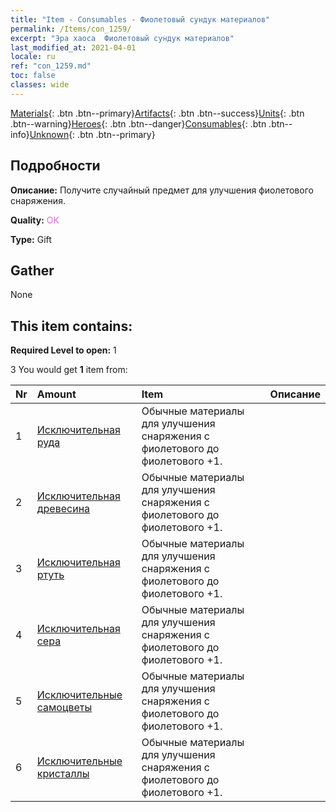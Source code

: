 ```yaml
---
title: "Item - Consumables - Фиолетовый сундук материалов"
permalink: /Items/con_1259/
excerpt: "Эра хаоса  Фиолетовый сундук материалов"
last_modified_at: 2021-04-01
locale: ru
ref: "con_1259.md"
toc: false
classes: wide
---
```

 [Materials](/ru/Items/){: .btn .btn--primary}[Artifacts](/ru/Items/Artifacts/){: .btn .btn--success}[Units](/ru/Items/Units/){: .btn .btn--warning}[Heroes](/ru/Items/Heroes/){: .btn .btn--danger}[Consumables](/ru/Items/Consumables/){: .btn .btn--info}[Unknown](/ru/Items/Unknown/){: .btn .btn--primary}

## Подробности
 **Описание:** Получите случайный предмет для улучшения фиолетового снаряжения.

 **Quality:** <span style="color: #DA70D6">OK</span>

 **Type:** Gift

## Gather

  None

## This item contains:

 **Required Level to open:** 1

 3 You would get **1** item  from:

  | Nr | Amount |     Item    | Описание |
  |:---|:-------|:------------|:-----------:|
  | 1 | [Исключительная руда](/ru/Items/mat_33/) | Обычные материалы для улучшения снаряжения c фиолетового до фиолетового +1. | 
  | 2 | [Исключительная древесина](/ru/Items/mat_34/) | Обычные материалы для улучшения снаряжения c фиолетового до фиолетового +1. | 
  | 3 | [Исключительная ртуть](/ru/Items/mat_35/) | Обычные материалы для улучшения снаряжения c фиолетового до фиолетового +1. | 
  | 4 | [Исключительная сера](/ru/Items/mat_36/) | Обычные материалы для улучшения снаряжения c фиолетового до фиолетового +1. | 
  | 5 | [Исключительные самоцветы](/ru/Items/mat_37/) | Обычные материалы для улучшения снаряжения c фиолетового до фиолетового +1. | 
  | 6 | [Исключительные кристаллы](/ru/Items/mat_38/) | Обычные материалы для улучшения снаряжения c фиолетового до фиолетового +1. | 
